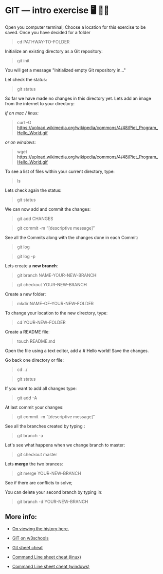 # GIT — intro exercise 🖥️ 🦄💜

Open you computer terminal;
Choose a location for this exercise to be saved. Once you have decided for a folder
> cd PATHWAY-TO-FOLDER

Initialize an existing directory as a Git repository:

> git init

You will get a message "Initialized empty Git repository in..."

Let check the status:

> git status 

So far we have made no changes in this directory yet. Lets add an image from the internet to your directory:

_if on mac / linux:_

> curl -O https://upload.wikimedia.org/wikipedia/commons/4/48/Piet_Program_Hello_World.gif

_or on windows:_

> wget https://upload.wikimedia.org/wikipedia/commons/4/48/Piet_Program_Hello_World.gif

To see a list of files within your current directory, type:

> ls

Lets check again the status:

> git status

We can now add and commit the changes:

> git add CHANGES

> git commit -m “[descriptive message]”

See all the Commits along with the changes done in each Commit:

> git log

> git log -p


Lets create a __new branch__:

> git branch NAME-YOUR-NEW-BRANCH

> git checkout YOUR-NEW-BRANCH

Create a new folder:

> mkdir NAME-OF-YOUR-NEW-FOLDER

To change your location to the new directory, type:

> cd YOUR-NEW-FOLDER

Create a README file:

> touch README.md

Open the file using a text editor, add a # Hello world! Save the changes.

Go back one directory or file:

> cd ../

> git status

If you want to add all changes type:

> git add -A 

At last commit your changes:

> git commit -m “[descriptive message]”

See all the branches created by typing :

> git branch -a

Let's see what happens when we change branch to master:

> git checkout master


Lets __merge__ the two brances:

> git merge YOUR-NEW-BRANCH

See if there are conflicts to solve;

You can delete your second branch by typing in: 

> git branch -d YOUR-NEW-BRANCH

 

## More info:

* [On viewing the history here.](https://git-scm.com/book/en/v2/Git-Basics-Viewing-the-Commit-History)

* [GIT on w3schools](https://www.w3schools.com/git/default.asp?remote=github)

* [Git sheet cheat](https://education.github.com/git-cheat-sheet-education.pdf)

* [Command Line sheet cheat (linux)](https://cheatography.com/davechild/cheat-sheets/linux-command-line/)

* [Command Line sheet cheat (windows)](https://cheatography.com/boogie/cheat-sheets/windows-command-line/)
